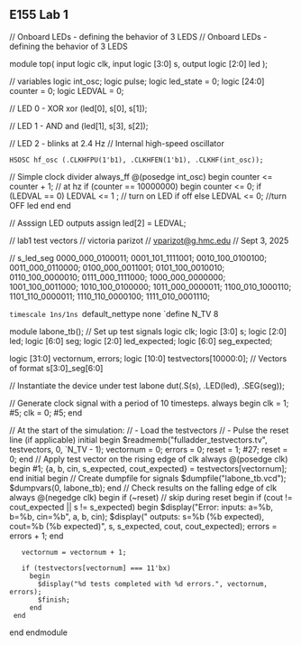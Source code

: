 ## E155 Lab 1
// Onboard LEDs - defining the behavior of 3 LEDS
// Onboard LEDs - defining the behavior of 3 LEDS

module top(
	input logic clk, input logic [3:0] s,
	output logic [2:0] led
);

// variables
	logic int_osc;
	logic pulse;
	logic led_state = 0;
	logic [24:0] counter = 0;
	logic LEDVAL = 0;

// LED 0 - XOR
	xor (led[0], s[0], s[1]);

// LED 1 - AND
	and (led[1], s[3], s[2]);

// LED 2 - blinks at 2.4 Hz
// Internal high-speed oscillator

	HSOSC hf_osc (.CLKHFPU(1'b1), .CLKHFEN(1'b1), .CLKHF(int_osc));
	
// Simple clock divider
	always_ff @(posedge int_osc)
	begin
		counter <= counter + 1;
		// at hz
		if (counter == 10000000)
		begin
			counter <= 0;
			if (LEDVAL == 0) LEDVAL <= 1 ; // turn on LED if off
			else LEDVAL <= 0; //turn OFF led
		end
	end

		 
// Asssign LED outputs
	assign led[2] = LEDVAL;













// lab1 test vectors
// victoria parizot
// vparizot@g.hmc.edu
// Sept 3, 2025

// s_led_seg
0000_000_0100011;
0001_101_1111001; 
0010_100_0100100; 
0011_000_0110000; 
0100_000_0011001;
0101_100_0010010; 
0110_100_0000010;
0111_000_1111000; 
1000_000_0000000; 
1001_100_0011000;
1010_100_0100000;
1011_000_0000011;
1100_010_1000110;
1101_110_0000011;
1110_110_0000100; 
1111_010_0001110; 

`timescale 1ns/1ns
`default_nettype none
`define N_TV 8

module labone_tb();
 // Set up test signals
 logic clk;
 logic [3:0] s;
 logic [2:0] led;
 logic [6:0] seg;
 logic [2:0] led_expected;
 logic [6:0] seg_expected;
 
 logic [31:0] vectornum, errors;
 logic [10:0] testvectors[10000:0]; // Vectors of format s[3:0]_seg[6:0]

 // Instantiate the device under test
 labone dut(.S(s), .LED(led), .SEG(seg));

 // Generate clock signal with a period of 10 timesteps.
 always
   begin
     clk = 1; #5;
     clk = 0; #5;
   end
  
 // At the start of the simulation:
 //  - Load the testvectors
 //  - Pulse the reset line (if applicable)
 initial
   begin
     $readmemb("fulladder_testvectors.tv", testvectors, 0, `N_TV - 1);
     vectornum = 0; errors = 0;
     reset = 1; #27; reset = 0;
   end
  // Apply test vector on the rising edge of clk
 always @(posedge clk)
   begin
       #1; {a, b, cin, s_expected, cout_expected} = testvectors[vectornum];
   end
  initial
 begin
   // Create dumpfile for signals
   $dumpfile("labone_tb.vcd");
   $dumpvars(0, labone_tb);
 end
  // Check results on the falling edge of clk
 always @(negedge clk)
   begin
     if (~reset) // skip during reset
       begin
         if (cout != cout_expected || s != s_expected)
           begin
             $display("Error: inputs: a=%b, b=%b, cin=%b", a, b, cin);
             $display(" outputs: s=%b (%b expected), cout=%b (%b expected)", s, s_expected, cout, cout_expected);
             errors = errors + 1;
           end

      
       vectornum = vectornum + 1;
      
       if (testvectors[vectornum] === 11'bx)
         begin
           $display("%d tests completed with %d errors.", vectornum, errors);
           $finish;
         end
     end
   end
endmodule
